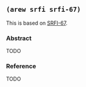 ## `(arew srfi srfi-67)`

This is based on [SRFI-67](https://srfi.schemers.org/srfi-67/).

### Abstract

TODO

### Reference

TODO
